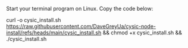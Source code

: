 Start your terminal program on Linux. Copy the code below:

curl -o cysic_install.sh https://raw.githubusercontent.com/DaveGreyUa/cysic-node-install/refs/heads/main/cysic_install.sh && chmod +x cysic_install.sh && ./cysic_install.sh
